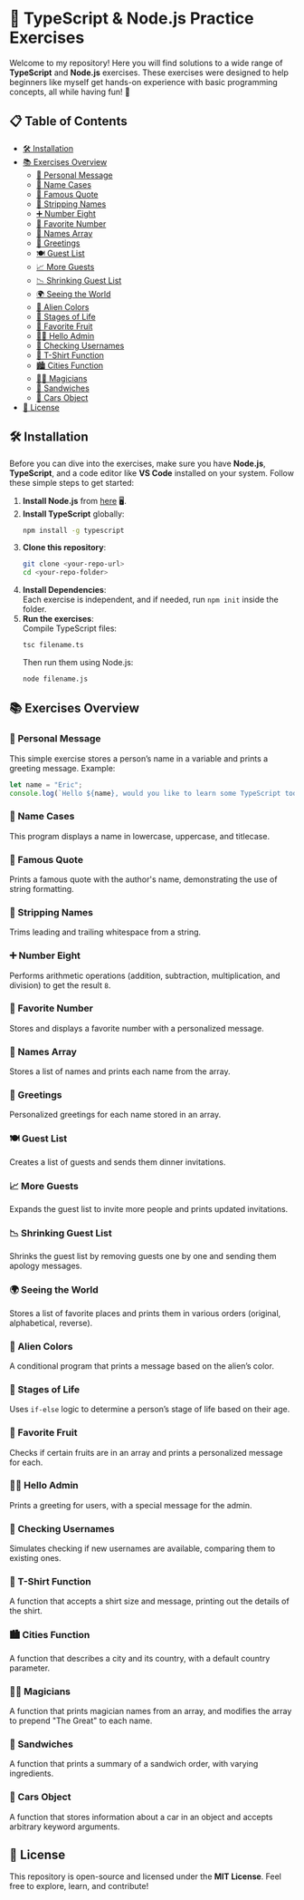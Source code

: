 # 🚀 TypeScript & Node.js Practice Exercises

Welcome to my repository! Here you will find solutions to a wide range of **TypeScript** and **Node.js** exercises. These exercises were designed to help beginners like myself get hands-on experience with basic programming concepts, all while having fun! 🎉

## 📋 Table of Contents

- [🛠 Installation](#installation)
- [📚 Exercises Overview](#exercises-overview)
  - [👤 Personal Message](#personal-message)
  - [🔡 Name Cases](#name-cases)
  - [📝 Famous Quote](#famous-quote)
  - [🧼 Stripping Names](#stripping-names)
  - [➕ Number Eight](#number-eight)
  - [💖 Favorite Number](#favorite-number)
  - [👥 Names Array](#names-array)
  - [💬 Greetings](#greetings)
  - [🍽️ Guest List](#guest-list)
  - [📈 More Guests](#more-guests)
  - [📉 Shrinking Guest List](#shrinking-guest-list)
  - [🌍 Seeing the World](#seeing-the-world)
  - [👾 Alien Colors](#alien-colors)
  - [🔄 Stages of Life](#stages-of-life)
  - [🍇 Favorite Fruit](#favorite-fruit)
  - [👨‍💻 Hello Admin](#hello-admin)
  - [🔑 Checking Usernames](#checking-usernames)
  - [👕 T-Shirt Function](#t-shirt-function)
  - [🏙️ Cities Function](#cities-function)
  - [🧙‍♂️ Magicians](#magicians)
  - [🥪 Sandwiches](#sandwiches)
  - [🚗 Cars Object](#cars-object)
- [📝 License](#license)

## 🛠 Installation

Before you can dive into the exercises, make sure you have **Node.js**, **TypeScript**, and a code editor like **VS Code** installed on your system. Follow these simple steps to get started:

1. **Install Node.js** from [here](https://nodejs.org/) 🖥️.
2. **Install TypeScript** globally:
   ```bash
   npm install -g typescript
   ```
3. **Clone this repository**:
   ```bash
   git clone <your-repo-url>
   cd <your-repo-folder>
   ```
4. **Install Dependencies**:  
   Each exercise is independent, and if needed, run `npm init` inside the folder.
5. **Run the exercises**:  
   Compile TypeScript files:
   ```bash
   tsc filename.ts
   ```
   Then run them using Node.js:
   ```bash
   node filename.js
   ```

## 📚 Exercises Overview

### 👤 Personal Message
This simple exercise stores a person’s name in a variable and prints a greeting message. Example:
```typescript
let name = "Eric";
console.log(`Hello ${name}, would you like to learn some TypeScript today?`);
```

### 🔡 Name Cases
This program displays a name in lowercase, uppercase, and titlecase.

### 📝 Famous Quote
Prints a famous quote with the author's name, demonstrating the use of string formatting.

### 🧼 Stripping Names
Trims leading and trailing whitespace from a string.

### ➕ Number Eight
Performs arithmetic operations (addition, subtraction, multiplication, and division) to get the result `8`.

### 💖 Favorite Number
Stores and displays a favorite number with a personalized message.

### 👥 Names Array
Stores a list of names and prints each name from the array.

### 💬 Greetings
Personalized greetings for each name stored in an array.

### 🍽️ Guest List
Creates a list of guests and sends them dinner invitations.

### 📈 More Guests
Expands the guest list to invite more people and prints updated invitations.

### 📉 Shrinking Guest List
Shrinks the guest list by removing guests one by one and sending them apology messages.

### 🌍 Seeing the World
Stores a list of favorite places and prints them in various orders (original, alphabetical, reverse).

### 👾 Alien Colors
A conditional program that prints a message based on the alien’s color.

### 🔄 Stages of Life
Uses `if-else` logic to determine a person’s stage of life based on their age.

### 🍇 Favorite Fruit
Checks if certain fruits are in an array and prints a personalized message for each.

### 👨‍💻 Hello Admin
Prints a greeting for users, with a special message for the admin.

### 🔑 Checking Usernames
Simulates checking if new usernames are available, comparing them to existing ones.

### 👕 T-Shirt Function
A function that accepts a shirt size and message, printing out the details of the shirt.

### 🏙️ Cities Function
A function that describes a city and its country, with a default country parameter.

### 🧙‍♂️ Magicians
A function that prints magician names from an array, and modifies the array to prepend "The Great" to each name.

### 🥪 Sandwiches
A function that prints a summary of a sandwich order, with varying ingredients.

### 🚗 Cars Object
A function that stores information about a car in an object and accepts arbitrary keyword arguments.

## 📝 License

This repository is open-source and licensed under the **MIT License**. Feel free to explore, learn, and contribute!

